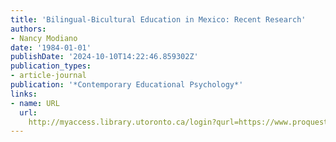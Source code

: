 ```yaml
---
title: 'Bilingual-Bicultural Education in Mexico: Recent Research'
authors:
- Nancy Modiano
date: '1984-01-01'
publishDate: '2024-10-10T14:22:46.859302Z'
publication_types:
- article-journal
publication: '*Contemporary Educational Psychology*'
links:
- name: URL
  url: 
    http://myaccess.library.utoronto.ca/login?qurl=https://www.proquest.com/docview/63467440?accountid=14771&bdid=38382&_bd=xJE8g94R4zcmpLeiB0KvGmNzXJM%3D
---
```

